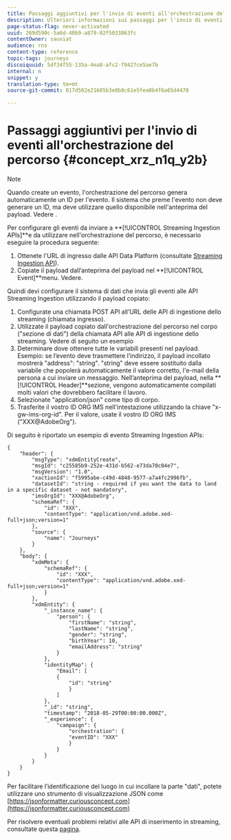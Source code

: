 ```yaml
---
title: Passaggi aggiuntivi per l'invio di eventi all'orchestrazione del percorso
description: Ulteriori informazioni sui passaggi per l'invio di eventi all'orchestrazione del percorso
page-status-flag: never-activated
uuid: 269d590c-5a6d-40b9-a879-02f5033863fc
contentOwner: sauviat
audience: rns
content-type: reference
topic-tags: journeys
discoiquuid: 5df34f55-135a-4ea8-afc2-f9427ce5ae7b
internal: n
snippet: y
translation-type: tm+mt
source-git-commit: 017d502e21605b3e0b8c61e5fea0b4f6a65d4470

---
```




# Passaggi aggiuntivi per l&#39;invio di eventi all&#39;orchestrazione del percorso {#concept_xrz_n1q_y2b}

>[!NOTE]
>
>Quando create un evento, l&#39;orchestrazione del percorso genera automaticamente un ID per l&#39;evento. Il sistema che preme l&#39;evento non deve generare un ID, ma deve utilizzare quello disponibile nell&#39;anteprima del payload. Vedere [](../event/previewing-the-payload.md).

Per configurare gli eventi da inviare a **[!UICONTROL Streaming Ingestion APIs]**e da utilizzare nell&#39;orchestrazione del percorso, è necessario eseguire la procedura seguente:

1. Ottenete l&#39;URL di ingresso dalle API Data Platform (consultate [Streaming Ingestion API](https://www.adobe.io/apis/cloudplatform/dataservices/data-ingestion/data-ingestion-services.html#!api-specification/markdown/narrative/technical_overview/streaming_ingest/getting_started_with_platform_streaming_ingestion.md)).
1. Copiate il payload dall’anteprima del payload nel **[!UICONTROL Event]**menu. Vedere[](../event/defining-the-payload-fields.md).

Quindi devi configurare il sistema di dati che invia gli eventi alle API Streaming Ingestion utilizzando il payload copiato:

1. Configurate una chiamata POST API all’URL delle API di ingestione dello streaming (chiamata ingresso).
1. Utilizzate il payload copiato dall&#39;orchestrazione del percorso nel corpo (&quot;sezione di dati&quot;) della chiamata API alle API di ingestione dello streaming. Vedere di seguito un esempio
1. Determinare dove ottenere tutte le variabili presenti nel payload. Esempio: se l’evento deve trasmettere l’indirizzo, il payload incollato mostrerà &quot;address&quot;: &quot;string&quot;. &quot;string&quot; deve essere sostituito dalla variabile che popolerà automaticamente il valore corretto, l&#39;e-mail della persona a cui inviare un messaggio. Nell’anteprima del payload, nella **[!UICONTROL Header]**sezione, vengono automaticamente compilati molti valori che dovrebbero facilitare il lavoro.
1. Selezionate &quot;application/json&quot; come tipo di corpo.
1. Trasferite il vostro ID ORG IMS nell&#39;intestazione utilizzando la chiave &quot;x-gw-ims-org-id&quot;. Per il valore, usate il vostro ID ORG IMS (&quot;XXX@AdobeOrg&quot;).

Di seguito è riportato un esempio di evento Streaming Ingestion APIs:

```
{
    "header": {
        "msgType": "xdmEntityCreate",
        "msgId": "c25585b9-252e-431d-b562-e73da70c04e7",
        "msgVersion": "1.0",
        "xactionId": "f5995abe-c49d-4848-9577-a7a4fc2996fb",
        "datasetId": "string - required if you want the data to land in a specific dataset - not mandatory",
        "imsOrgId": "XXX@AdobeOrg",
        "schemaRef": {
            "id": "XXX",
            "contentType": "application/vnd.adobe.xed-full+json;version=1"
        },
        "source": {
            "name": "Journeys"
        }
    },
    "body": {
        "xdmMeta": {
            "schemaRef": {
                "id": "XXX",
                "contentType": "application/vnd.adobe.xed-full+json;version=1"
            }
        },
        "xdmEntity": {
            "_instance_name": {
                "person": {
                    "firstName": "string",
                    "lastName": "string",
                    "gender": "string",
                    "birthYear": 10,
                    "emailAddress": "string"
                }
            },
            "identityMap": {
                "Email": [
                {
                    "id": "string"
                    }
                ]
            },
            "_id": "string",
            "timestamp": "2018-05-29T00:00:00.000Z",
            "_experience": {
                "campaign": {
                    "orchestration": {
                    "eventID": "XXX"
                    }
                }
            }
        }
    }
}
```

Per facilitare l’identificazione del luogo in cui incollare la parte &quot;dati&quot;, potete utilizzare uno strumento di visualizzazione JSON come [https://jsonformatter.curiousconcept.com](https://jsonformatter.curiousconcept.com)

Per risolvere eventuali problemi relativi alle API di inserimento in streaming, consultate questa [pagina](https://www.adobe.io/apis/experienceplatform/home/data-ingestion/data-ingestion-services.html#!api-specification/markdown/narrative/technical_overview/streaming_ingest/streaming_ingestion_FAQ.md).
